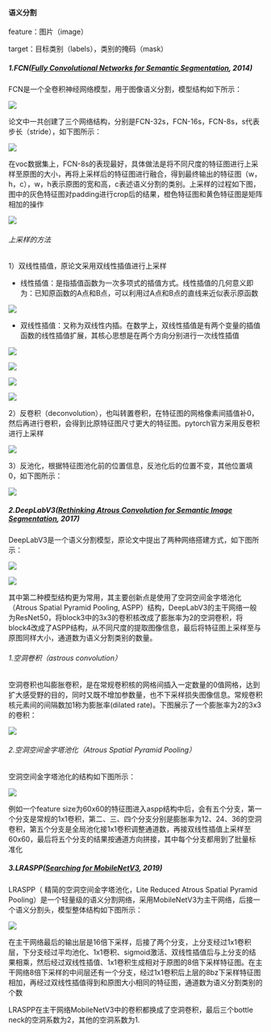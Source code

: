 #### 语义分割

feature：图片（image）

target：目标类别（labels），类别的掩码（mask）

##### 1.FCN([Fully Convolutional Networks for Semantic Segmentation](paper/fcn.pdf), 2014)

FCN是一个全卷积神经网络模型，用于图像语义分割，模型结构如下所示：

![](image/fcn.png)

论文中一共创建了三个网络结构，分别是FCN-32s，FCN-16s，FCN-8s，s代表步长（stride），如下图所示：

![](image/fcn2.png)

在voc数据集上，FCN-8s的表现最好，具体做法是将不同尺度的特征图进行上采样至原图的大小，再将上采样后的特征图进行融合，得到最终输出的特征图（w，h，c），w，h表示原图的宽和高，c表述语义分割的类别。上采样的过程如下图，图中的灰色特征图对padding进行crop后的结果，橙色特征图和黄色特征图是矩阵相加的操作

![](image/fcn3.png)

###### 上采样的方法

1）双线性插值，原论文采用双线性插值进行上采样

- 线性插值：是指插值函数为一次多项式的插值方式。线性插值的几何意义即为：已知原函数的A点和B点，可以利用过A点和B点的直线来近似表示原函数

![](image/linear_interpolate.png)

- 双线性插值：又称为双线性内插。在数学上，双线性插值是有两个变量的插值函数的线性插值扩展，其核心思想是在两个方向分别进行一次线性插值

![](image/linear_interpolate.png)

![](image/bilinear_interpolate2.png)

![](image/bilinear_interpolate3.png)

![](image/bilinear_interpolate4.png)

2）反卷积（deconvolution），也叫转置卷积，在特征图的网格像素间插值补0，然后再进行卷积，会得到比原特征图尺寸更大的特征图。pytorch官方采用反卷积进行上采样

![](image/invert_conv.png)

3）反池化，根据特征图池化前的位置信息，反池化后的位置不变，其他位置填0，如下图所示：

![](image/invert_conv2.png)

##### 2.DeepLabV3([Rethinking Atrous Convolution for Semantic Image Segmentation](paper/deeplabv3.pdf), 2017)

DeepLabV3是一个语义分割模型，原论文中提出了两种网络搭建方式，如下图所示：

![](image/casecade_deeplabv3.png)

![](image/aspp_deeplabv3.png)

其中第二种模型结构更为常用，其主要创新点是使用了空洞空间金字塔池化（Atrous Spatial Pyramid Pooling, ASPP）结构，DeepLabV3的主干网络一般为ResNet50，将block3中的3x3的卷积核改成了膨胀率为2的空洞卷积，将block4改成了ASPP结构，从不同尺度的提取图像信息，最后将特征图上采样至与原图同样大小，通道数为语义分割类别的数量。

###### 1.空洞卷积（astrous convolution）

空洞卷积也叫膨胀卷积，是在常规卷积核的网格间插入一定数量的0值网格，达到扩大感受野的目的，同时又既不增加参数量，也不下采样损失图像信息。常规卷积核元素间的间隔数加1称为膨胀率(dilated rate)。下图展示了一个膨胀率为2的3x3的卷积：

![](image/dilated_convolution.png)

###### 2.空洞空间金字塔池化（Atrous Spatial Pyramid Pooling）

空洞空间金字塔池化的结构如下图所示：

![](image/aspp.png)

例如一个feature size为60x60的特征图进入aspp结构中后，会有五个分支，第一个分支是常规的1x1卷积，第二、三、四个分支分别是膨胀率为12、24、36的空洞卷积，第五个分支是全局池化接1x1卷积调整通道数，再接双线性插值上采样至60x60，最后将五个分支的结果按通道方向拼接，其中每个分支都用到了批量标准化

##### 3.LRASPP([Searching for MobileNetV3](paper/lraspp.pdf), 2019)

 LRASPP（ 精简的空洞空间金字塔池化，Lite Reduced Atrous Spatial Pyramid Pooling）是一个轻量级的语义分割网络，采用MobileNetV3为主干网络，后接一个语义分割头，模型整体结构如下图所示：

![](image/lraspp.png)

在主干网络最后的输出层是16倍下采样，后接了两个分支，上分支经过1x1卷积层，下分支经过平均池化、1x1卷积、sigmoid激活、双线性插值后与上分支的结果相乘，然后经过双线性插值、1x1卷积生成相对于原图的8倍下采样特征图。在主干网络8倍下采样的中间层还有一个分支，经过1x1卷积后上层的8bz下采样特征图相加，再经过双线性插值得到和原图大小相同的特征图，通道数为语义分割类别的个数

LRASPP在主干网络MobileNetV3中的卷积都换成了空洞卷积，最后三个bottle neck的空洞系数为2，其他的空洞系数为1.

